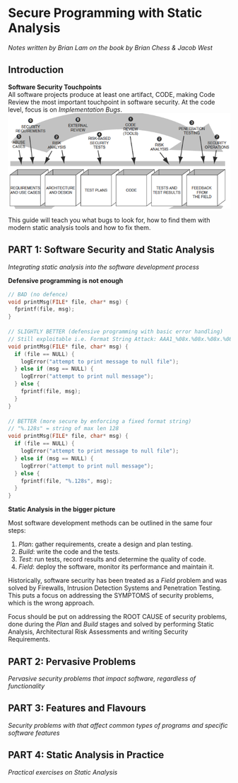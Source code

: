# Secure Programming with Static Analysis
*Notes written by Brian Lam on the book by Brian Chess & Jacob West*



## Introduction

**Software Security Touchpoints**  
All software projects produce at least one artifact, CODE, making Code Review the most important touchpoint in software security. At the code level, focus is on _Implementation Bugs_.  
![Software Security Touchpoints](Resources/touchpoints.png)

This guide will teach you what bugs to look for, how to find them with modern static analysis tools and how to fix them.


## PART 1: Software Security and Static Analysis  
*Integrating static analysis into the software development process*



**Defensive programming is not enough**  
``` C
// BAD (no defence)
void printMsg(FILE* file, char* msg) {
  fprintf(file, msg);
}

// SLIGHTLY BETTER (defensive programming with basic error handling)
// Still exploitable i.e. Format String Attack: AAA1_%08x.%08x.%08x.%08x.%08x.%n
void printMsg(FILE* file, char* msg) {
  if (file == NULL) {
    logError("attempt to print message to null file");
  } else if (msg == NULL) {
    logError("attempt to print null message");
  } else {
    fprintf(file, msg);
  }
}

// BETTER (more secure by enforcing a fixed format string)
// "%.128s" = string of max len 128
void printMsg(FILE* file, char* msg) {
  if (file == NULL) {
    logError("attempt to print message to null file");
  } else if (msg == NULL) {
    logError("attempt to print null message");
  } else {
    fprintf(file, "%.128s", msg);
  }
}
```

**Static Analysis in the bigger picture**  

Most software development methods can be outlined in the same four steps:
1. *Plan*: gather requirements, create a design and plan testing.
2. *Build*: write the code and the tests.
3. *Test*: run tests, record results and determine the quality of code.
4. *Field*: deploy the software, monitor its performance and maintain it.

Historically, software security has been treated as a *Field* problem and was solved by Firewalls, Intrusion Detection Systems and Penetration Testing. This puts a focus on addressing the SYMPTOMS of security problems, which is the wrong approach.

Focus should be put on addressing the ROOT CAUSE of security problems, done during the *Plan* and *Build* stages and solved by performing Static Analysis, Architectural Risk Assessments and writing Security Requirements.









## PART 2: Pervasive Problems
*Pervasive security problems that impact software, regardless of functionality*





## PART 3: Features and Flavours
*Security problems with that affect common types of programs and specific software features*





## PART 4: Static Analysis in Practice
*Practical exercises on Static Analysis*










